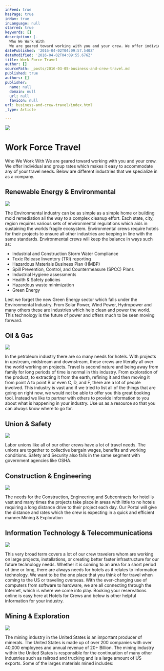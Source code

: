 ```yaml
---
inFeed: true
hasPage: true
inNav: true
inLanguage: null
starred: true
keywords: []
description: |-
  Who We Work With
  We are geared toward working with you and your crew. We offer individual and group rates which makes it easy to accommodate any of your travel needs. Below are different industries that we specialize in as a company.
datePublished: '2016-04-02T04:09:57.540Z'
dateModified: '2016-04-02T04:09:55.676Z'
title: Work Force Travel
author: []
sourcePath: _posts/2016-03-05-business-and-crew-travel.md
published: true
authors: []
publisher:
  name: null
  domain: null
  url: null
  favicon: null
url: business-and-crew-travel/index.html
_type: Article

---
```

![](https://the-grid-user-content.s3-us-west-2.amazonaws.com/f02a30c2-474b-4cdd-b4a1-33b7f6cb8f76.jpg)

# Work Force Travel

Who We Work With
We are geared toward working with you and your crew. We offer individual and group rates which makes it easy to accommodate any of your travel needs. Below are different industries that we specialize in as a company.

## Renewable Energy & Environmental
![](https://the-grid-user-content.s3-us-west-2.amazonaws.com/6f83ebcc-6b71-4abf-929e-565a95057ee2.jpg)

The Environmental industry can be as simple as a simple home or building mold remediation all the way to a complex cleanup effort. Each state, city, region requires various sets of environmental regulations which aids in sustaining the worlds fragile ecosystem. Environmental crews require hotels for their projects to ensure all other industries are keeping in line with the same standards. Environmental crews will keep the balance in ways such as:

* Industrial and Construction Storm Water Compliance
* Toxic Release Inventory (TRI) reporting
* Hazardous Materials Business Plan (HMBP)
* Spill Prevention, Control, and Countermeasure (SPCC) Plans
* Industrial Hygiene assessments
* Health & Safety policies
* Hazardous waste minimization
* Green Energy

Lest we forget the new Green Energy sector which falls under the Environmental Industry. From Solar Power, Wind Power, Hydropower and many others these are industries which help clean and power the world. This technology is the future of power and offers much to be seen moving forward.

## Oil & Gas
![](https://imgflo.herokuapp.com/graph/vahj1ThiexotieMo/18d57226bd7d6e59936eec79160dafb3/passthrough.jpg?height=247&input=https%3A%2F%2Fthe-grid-user-content.s3-us-west-2.amazonaws.com%2Fa0ffa0a6-e917-4837-8a2f-2e0945c7924f.jpg&width=750)

In the petroleum industry there are so many needs for hotels. With projects in upstream, midstream and downstream, these crews are literally all over the world working on projects. Travel is second nature and being away from family for long periods of time is normal in this industry. From exploration of the product, to extracting it from the earth, refining it and then moving it from point A to point B or even C, D, and F, there are a lot of people involved. This industry is vast and if we tried to list all of the things that are going on right now, we would not be able to offer you this great booking tool. Instead we like to partner with others to provide information to you about what is happening in your industry. Use us as a resource so that you can always know where to go for.

## Union & Safety
![](https://the-grid-user-content.s3-us-west-2.amazonaws.com/7393ca0a-1901-4a45-b244-acbe221712a6.jpg)

Labor unions like all of our other crews have a lot of travel needs. The unions are together to collective bargain wages, benefits and working conditions.  Safety and Security also falls in the same segment with government agencies like OSHA.

## Construction & Engineering
![](https://imgflo.herokuapp.com/graph/vahj1ThiexotieMo/dec41ec81486c80cbc27bfb418daf190/passthrough.jpg?height=247&input=https%3A%2F%2Fthe-grid-user-content.s3-us-west-2.amazonaws.com%2Fc0dc6dec-be90-4c4a-a55c-57f8e4ae128b.jpg&width=750)

The needs for the Construction, Engineering and Subcontracts for hotel is vast and many times the projects take place in areas with little to no hotels requiring a long distance drive to their project each day. Our Portal will give the distance and rates which the crew is expecting in a quick and efficient manner.Mining & Exploration

## Information Technology & Telecommunications
![](https://the-grid-user-content.s3-us-west-2.amazonaws.com/b898a487-3df0-44e5-81b9-61edc715e5eb.jpg)

This very broad term covers a lot of our crew travelers whom are working on large projects, installations, or creating better faster infrastructure for our future technology needs. Whether it is coming to an area for a short period of time or long, there are always needs for hotels as it relates to information technology. We want to be the one place that you think of for travel when coming to the US or traveling overseas. With the ever-changing use of computers from software to hardware, we are all connecting through the Internet, which is where we come into play. Booking your reservations online is easy here at Hotels for Crews and below is other helpful information for your industry.

## 

## Mining & Exploration
![](https://imgflo.herokuapp.com/graph/vahj1ThiexotieMo/9ff94f71f5f709f5958f146848e47d93/passthrough.jpg?height=247&input=https%3A%2F%2Fthe-grid-user-content.s3-us-west-2.amazonaws.com%2Fefef28e8-2afe-4c47-88b6-6b2f7b35004c.jpg&width=750)

The mining industry in the United States is an important producer of minerals. The United States is made up of over 200 companies with over 40,000 employees and annual revenue of 20+ Billion. The mining industry within the United States is responsible for the continuation of many other industries such as railroad and trucking and is a large amount of US exports. Some of the larges materials mined includes: